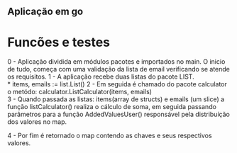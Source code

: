 ## Aplicação em go

# Funcões e testes
0 - Aplicação dividida em módulos pacotes e importados no main. O inicio de tudo, começa com uma
validação da lista de email verificando se atende os requisitos.
1 - A aplicação recebe duas listas do pacote LIST.<br />
    * items, emails := list.List()
2 - Em seguida é chamado do pacote calculator o metódo: calculator.ListCalculator(items, emails) <br />
3 - Quando passada as listas: items(array de structs) e emails (um slice) a função listCalculator() realiza o cálculo de soma, em seguida passando parâmetros para a função AddedValuesUser() responsável pela distribuíção dos valores no map.

4 - Por fim é retornado o map contendo as chaves e seus respectivos valores.
